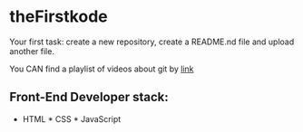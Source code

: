 # theFirstkode
Your first task: create a new repository, create a README.nd file and upload another file.

You CAN find a playlist of videos about git by [link](https://www.youtube.com/watch?v=GzvIk9ug1hc)
## Front-End Developer stack:

* HTML
﻿﻿* CSS
﻿﻿* JavaScript
